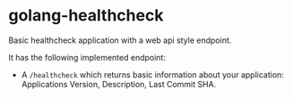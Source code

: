 # golang-healthcheck

Basic healthcheck application with a web api style endpoint.

It has the following implemented endpoint:

- A `/healthcheck` which returns basic information about your application: Applications Version, Description, Last Commit SHA.
